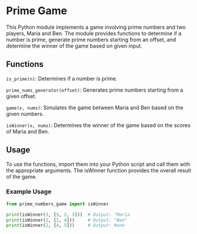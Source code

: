 # Prime Game
 
This Python module implements a game involving prime numbers and two players, Maria and Ben. The module provides functions to determine if a number is prime, generate prime numbers starting from an offset, and determine the winner of the game based on given input.
 
## Functions

`is_prime(n)`: Determines if a number is prime.

`prime_nums_generator(offset)`: Generates prime numbers starting from a given offset.

`game(x, nums)`: Simulates the game between Maria and Ben based on the given numbers.

`isWinner(x, nums)`: Determines the winner of the game based on the scores of Maria and Ben.

## Usage

To use the functions, import them into your Python script and call them with the appropriate arguments. The isWinner function provides the overall result of the game.

### Example Usage

```python
from prime_numbers_game import isWinner

print(isWinner(3, [5, 2, 3]))  # Output: "Maria
print(isWinner(2, [1, 4]))     # Output: "Ben"
print(isWinner(2, [4, 5]))     # Output: None
```
